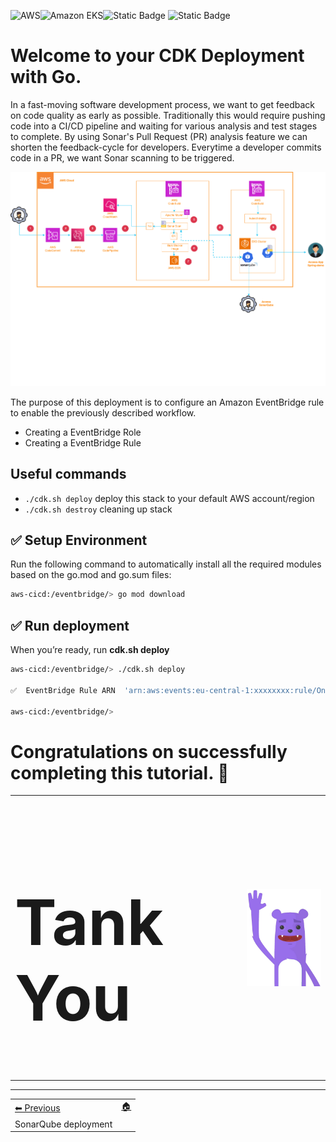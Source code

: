 ![AWS](https://img.shields.io/badge/AWS-%23FF9900.svg?style=for-the-badge&logo=amazon-aws&logoColor=white)![Amazon EKS](https://img.shields.io/static/v1?style=for-the-badge&message=Amazon+EKS&color=222222&logo=Amazon+ECS&logoColor=FF9900&label=)![Static Badge](https://img.shields.io/badge/Go-v1.21-blue:) ![Static Badge](https://img.shields.io/badge/AWS_CDK-v2.96.2-blue:)

# Welcome to your CDK Deployment with Go.

In a fast-moving software development process, we want to get feedback on code quality as early as possible. Traditionally this would require pushing code into a CI/CD pipeline and waiting for various analysis and test stages to complete. By using Sonar's Pull Request (PR) analysis feature we can shorten the feedback-cycle for developers. Everytime a developer commits code in a PR, we want Sonar scanning to be triggered.

![Flow EventBridge](images/archiflow2.png)

The purpose of this deployment is to configure an Amazon EventBridge rule to enable the previously described workflow.
- Creating a EventBridge Role
- Creating a EventBridge Rule


## Useful commands

 * `./cdk.sh deploy`  deploy this stack to your default AWS account/region
 * `./cdk.sh destroy` cleaning up stack

## ✅ Setup Environment

Run the following command to automatically install all the required modules based on the go.mod and go.sum files:

```bash
aws-cicd:/eventbridge/> go mod download
```

## ✅ Run deployment

When you’re ready, run **cdk.sh deploy**

```bash
aws-cicd:/eventbridge/> ./cdk.sh deploy

✅  EventBridge Rule ARN  'arn:aws:events:eu-central-1:xxxxxxxx:rule/OnPullRequestSonarTrigger' created successfully

aws-cicd:/eventbridge/>

``` 

<h1>Congratulations on successfully completing this tutorial. 👏</h1>

<table class="table" style="font-size: 14px;">
<tr style="border: 0px transparent">
	<td style="border: 0px transparent;width:50%;"><h1 style="font-size:100px;">Tank You</h1> </td><td style="border: 0px transparent"><img src="images/grommet.png" alt="grommet" style="float: right;width:50%"></td>
</tr>

</table>


-----
<table>
<tr style="border: 0px transparent">
	<td style="border: 0px transparent"> <a href="../devops/README.md" title="CI/CD for Amazon EKS">⬅ Previous</a></td><td style="border: 0px transparent"><a href="../README.md" title="home">🏠</a></td>
<tr style="border: 0px transparent">
<td style="border: 0px transparent">SonarQube deployment</td><td style="border: 0px transparent"></td>
</tr>

</table>
